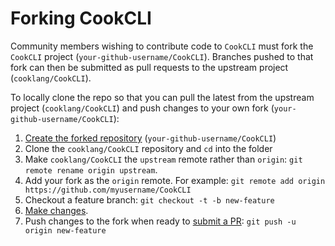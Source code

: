 # Forking CookCLI

Community members wishing to contribute code to `CookCLI` must fork the `CookCLI` project
(`your-github-username/CookCLI`). Branches pushed to that fork can then be submitted
as pull requests to the upstream project (`cooklang/CookCLI`).

To locally clone the repo so that you can pull the latest from the upstream project
(`cooklang/CookCLI`) and push changes to your own fork (`your-github-username/CookCLI`):

1. [Create the forked repository](https://docs.github.com/en/get-started/quickstart/fork-a-repo#forking-a-repository) (`your-github-username/CookCLI`)
2. Clone the `cooklang/CookCLI` repository and `cd` into the folder
3. Make `cooklang/CookCLI` the `upstream` remote rather than `origin`:
   `git remote rename origin upstream`.
4. Add your fork as the `origin` remote. For example:
   `git remote add origin https://github.com/myusername/CookCLI`
5. Checkout a feature branch: `git checkout -t -b new-feature`
6. [Make changes](../CONTRIBUTING.md#prerequisites).
7. Push changes to the fork when ready to [submit a PR](../CONTRIBUTING.md#submitting-a-pull-request):
   `git push -u origin new-feature`
